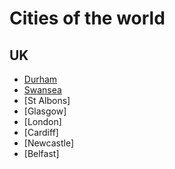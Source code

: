 # Cities of the world

## UK

- [Durham](durham.md)
- [Swansea](swansea.md)
- [St Albons]
- [Glasgow]
- [London]
- [Cardiff]
- [Newcastle]
- [Belfast]
